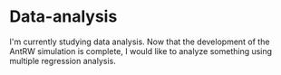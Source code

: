 # Data-analysis

I'm currently studying data analysis.
Now that the development of the AntRW simulation is complete, I would like to analyze something using multiple regression analysis.
